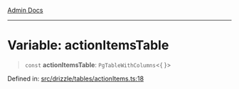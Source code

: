 [Admin Docs](/)

***

# Variable: actionItemsTable

> `const` **actionItemsTable**: `PgTableWithColumns`\<\{ \}\>

Defined in: [src/drizzle/tables/actionItems.ts:18](https://github.com/Sourya07/talawa-api/blob/aac5f782223414da32542752c1be099f0b872196/src/drizzle/tables/actionItems.ts#L18)
